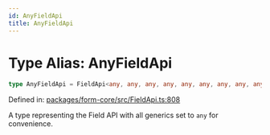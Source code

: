 ```yaml
---
id: AnyFieldApi
title: AnyFieldApi
---
```


<!-- DO NOT EDIT: this page is autogenerated from the type comments -->

# Type Alias: AnyFieldApi

```ts
type AnyFieldApi = FieldApi<any, any, any, any, any, any, any, any, any, any, any, any, any, any, any, any, any, any>;
```

Defined in: [packages/form-core/src/FieldApi.ts:808](https://github.com/TanStack/form/blob/main/packages/form-core/src/FieldApi.ts#L808)

A type representing the Field API with all generics set to `any` for convenience.
